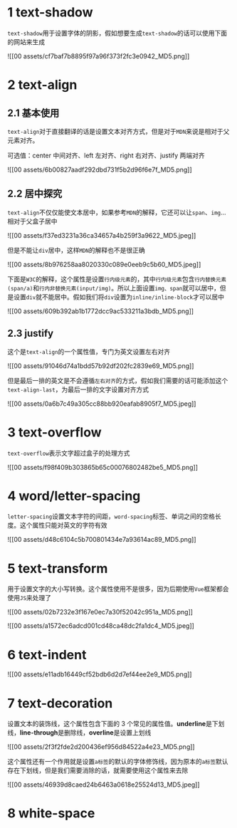 


# 1 text-shadow

`text-shadow`用于设置字体的阴影，假如想要生成`text-shadow`的话可以使用下面的网站来生成

![[00 assets/cf7baf7b8895f97a96f373f2fc3e0942_MD5.png]]

# 2 text-align

## 2.1 基本使用

`text-align`对于直接翻译的话是设置文本对齐方式，但是对于`MDN`来说是相对于父元素对齐。

可选值：center 中间对齐、left 左对齐、right 右对齐、justify 两端对齐

![[00 assets/6b00827aadf292dbd731f5b2d96f6e7f_MD5.png]]

## 2.2 居中探究

`text-align`不仅仅能使文本居中，如果参考`MDN`的解释，它还可以让`span`、`img`...相对于父盒子居中

![[00 assets/f37ed3231a36ca34657a4b259f3a9622_MD5.jpeg]]

但是不能让`div`居中，这样`MDN`的解释也不是很正确

![[00 assets/8b976258aa8020330c089e0eeb9c5b60_MD5.jpeg]]

下面是`W3C`的解释，这个属性是设置`行内级元素`的，其中`行内级元素`包含`行内替换元素(span/a)`和`行内非替换元素(input/img)`。所以上面设置`img、span`就可以居中，但是设置`div`就不能居中。假如我们将`div`设置为`inline/inline-block`才可以居中

![[00 assets/609b392ab1b1772dcc9ac533211a3bdb_MD5.png]]

## 2.3 justify

这个是`text-align`的一个属性值，专门为英文设置左右对齐

![[00 assets/91046d74a1bdd57b92df202fc2839e69_MD5.png]]

但是最后一排的英文是不会遵循`左右对齐`的方式，假如我们需要的话可能添加这个`text-align-last`，为最后一排的文字设置对齐方式

![[00 assets/0a6b7c49a305cc88bb920eafab8905f7_MD5.jpeg]]

# 3 text-overflow

`text-overflow`表示文字超过盒子的处理方式

![[00 assets/f98f409b303865b65c00076802482be5_MD5.png]]

# 4 word/letter-spacing

`letter-spacing`设置文本字符的间距，`word-spacing`标签、单词之间的空格长度。这个属性只能对英文的字符有效

![[00 assets/d48c6104c5b700801434e7a93614ac89_MD5.png]]

# 5 text-transform

用于设置文字的大小写转换。这个属性使用不是很多，因为后期使用`Vue`框架都会使用`JS`来处理了

![[00 assets/02b7232e3f167e0ec7a30f52042c951a_MD5.png]]

![[00 assets/a1572ec6adcd001cd48ca48dc2fa1dc4_MD5.jpeg]]

# 6 text-indent

![[00 assets/e11adb16449cf52bdb6d2d7ef44ee2e9_MD5.png]]

# 7 text-decoration

设置文本的装饰线，这个属性包含下面的 3 个常见的属性值。**underline**是下划线，**line-through**是删除线，**overline**是设置上划线

![[00 assets/2f3f2fde2d200436ef956d84522a4e23_MD5.png]]

这个属性还有一个作用就是设置`a标签`的默认的字体修饰线，因为原本的`a标签`默认存在下划线，但是我们需要消除的话，就需要使用这个属性来去除

![[00 assets/46939d8caed24b6463a0618e25524d13_MD5.jpeg]]

# 8 white-space

